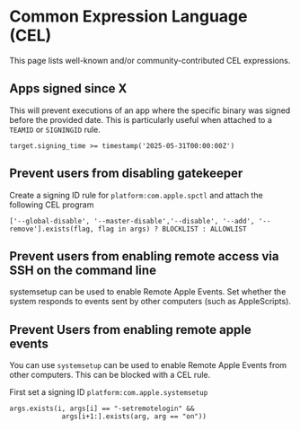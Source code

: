 # Common Expression Language (CEL)

This page lists well-known and/or community-contributed CEL expressions.

## Apps signed since X

This will prevent executions of an app where the specific binary was signed
before the provided date. This is particularly useful when attached to a
`TEAMID` or `SIGNINGID` rule.

```clike
target.signing_time >= timestamp('2025-05-31T00:00:00Z')
```

## Prevent users from disabling gatekeeper

Create a signing ID rule for `platform:com.apple.spctl` and attach the following CEL program

```clike
['--global-disable', '--master-disable','--disable', '--add', '--remove'].exists(flag, flag in args) ? BLOCKLIST : ALLOWLIST
```

## Prevent users from enabling remote access via SSH on the command line


systemsetup can be used to enable Remote Apple Events. Set whether the system responds to events sent by other computers (such as AppleScripts).



## Prevent Users from enabling remote apple events

You can use `systemsetup` can be used to enable Remote Apple Events from other
computers. This can be blocked with a CEL rule.

First set a signing ID `platform:com.apple.systemsetup`

```clike
args.exists(i, args[i] == "-setremotelogin" && 
             args[i+1:].exists(arg, arg == "on"))
```

